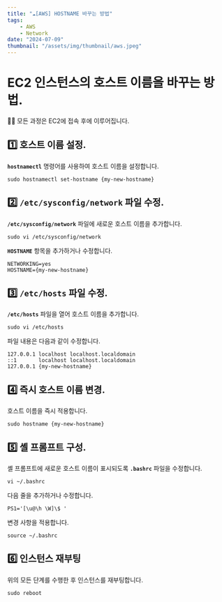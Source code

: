 ```yaml
---
title: "☁️[AWS] HOSTNAME 바꾸는 방법"
tags:
    - AWS
    - Network
date: "2024-07-09"
thumbnail: "/assets/img/thumbnail/aws.jpeg"
---
```


# EC2 인스턴스의 호스트 이름을 바꾸는 방법.

🙋‍♂️ 모든 과정은 EC2에 접속 후에 이루어집니다.

## 1️⃣ 호스트 이름 설정.
**`hostnamectl`** 명령어를 사용하여 호스트 이름을 설정합니다.

```shell
sudo hostnamectl set-hostname {my-new-hostname}
```

## 2️⃣ `/etc/sysconfig/network` 파일 수정.
**`/etc/sysconfig/network`** 파일에 새로운 호스트 이름을 추가합니다.

```shell
sudo vi /etc/sysconfig/network
````

**`HOSTNAME`** 항목을 추가하거나 수정합니다.

```
NETWORKING=yes
HOSTNAME={my-new-hostname}
````

## 3️⃣ `/etc/hosts` 파일 수정.
**`/etc/hosts`** 파일을 열어 호스트 이름을 추가합니다.

```shell
sudo vi /etc/hosts
```

파일 내용은 다음과 같이 수정합니다.

```
127.0.0.1 localhost localhost.localdomain
::1       localhost localhost.localdomain
127.0.0.1 {my-new-hostname}
````

## 4️⃣ 즉시 호스트 이름 변경.
호스트 이름을 즉시 적용합니다.

```shell
sudo hostname {my-new-hostname}
```

## 5️⃣ 셸 프롬프트 구성.
셸 프롬프트에 새로운 호스트 이름이 표시되도록 **`.bashrc`** 파일을 수정합니다.

```shell
vi ~/.bashrc
```

다음 줄을 추가하거나 수정합니다.

```shell
PS1='[\u@\h \W]\$ '
```

변경 사항을 적용합니다.

```shell
source ~/.bashrc
```

## 6️⃣ 인스턴스 재부팅

위의 모든 단계를 수행한 후 인스턴스를 재부팅합니다.

```shell
sudo reboot
```
